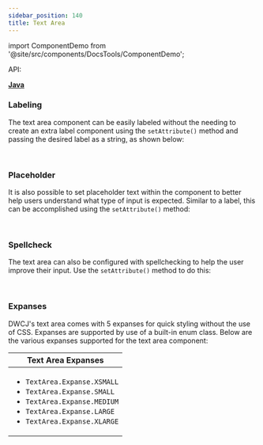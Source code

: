 ```yaml
---
sidebar_position: 140
title: Text Area
---
```


import ComponentDemo from '@site/src/components/DocsTools/ComponentDemo';

<div style={{width: "100%" , display: "flex", justifyContent: "flex-end", marginBottom: "-50px"}}>
<p style={{color: "gray"}} >API:&nbsp;</p>
<b><a href="https://javadoc.io/static/org.dwcj/dwcj-engine/0.15.0/org/dwcj/controls/textarea/TextArea.html" style={{justifySelf: "flex-end"}}> Java </a></b>
</div>

### Labeling

The text area component can be easily labeled without the needing to create an extra label component using the `setAttribute()` method and passing the desired label as a string, as shown below: <br/>

<ComponentDemo 
path='https://hot.bbx.kitchen/webapp/controlsamples?class=control_demos.textareademos.TextAreaLabel' 
javaE='https://raw.githubusercontent.com/DwcJava/ControlSamples/main/src/main/java/control_demos/textareademos/TextAreaLabel.java'
javaC='https://raw.githubusercontent.com/DwcJava/ControlSamples/main/src/main/code_snippets/textarea/Label.txt'
cssURL='https://raw.githubusercontent.com/DwcJava/ControlSamples/main/src/main/resources/css/textareastyles/text_area_styles.css' 
javaHighlight='{15}'
height = '125px'
/>

<br/>

### Placeholder

It is also possible to set placeholder text within the component to better help users understand what type of input is expected. Similar to a label, this can be accomplished using the `setAttribute()` method: <br/>

<ComponentDemo 
path='https://hot.bbx.kitchen/webapp/controlsamples?class=control_demos.textareademos.TextAreaPlaceholder' 
javaE='https://raw.githubusercontent.com/DwcJava/ControlSamples/main/src/main/java/control_demos/textareademos/TextAreaPlaceholder.java'
javaC='https://raw.githubusercontent.com/DwcJava/ControlSamples/main/src/main/code_snippets/textarea/Placeholder.txt'
cssURL='https://raw.githubusercontent.com/DwcJava/ControlSamples/main/src/main/resources/css/textareastyles/text_area_styles.css' 
javaHighlight='{16}'
height = '125px'
/>

<br/>

### Spellcheck

The text area can also be configured with spellchecking to help the user improve their input. Use the `setAttribute()` method to do this:

<ComponentDemo 
path='https://hot.bbx.kitchen/webapp/controlsamples?class=control_demos.textareademos.TextAreaSpellcheck' 
javaE='https://raw.githubusercontent.com/DwcJava/ControlSamples/main/src/main/java/control_demos/textareademos/TextAreaSpellcheck.java'
javaC='https://raw.githubusercontent.com/DwcJava/ControlSamples/main/src/main/code_snippets/textarea/Spellcheck.txt'
cssURL='https://raw.githubusercontent.com/DwcJava/ControlSamples/main/src/main/resources/css/textareastyles/text_area_styles.css' 
javaHighlight='{16}'
height = '125px'
/>

<br/>

### Expanses

DWCJ's text area comes with 5 expanses for quick styling without the use of CSS. Expanses are supported by use of a built-in enum class.
Below are the various expanses supported for the text area component: <br/>

<ComponentDemo 
path='https://hot.bbx.kitchen/webapp/controlsamples?class=control_demos.textareademos.TextAreaExpanse' 
javaE='https://raw.githubusercontent.com/DwcJava/ControlSamples/main/src/main/java/control_demos/textareademos/TextAreaExpanse.java'
javaC='https://raw.githubusercontent.com/DwcJava/ControlSamples/main/src/main/code_snippets/textarea/Expanses.txt'
cssURL='https://raw.githubusercontent.com/DwcJava/ControlSamples/main/src/main/resources/css/textareastyles/text_area_styles.css' 
javaHighlight='{19,23,27,31,35}'
height = '200px'
/>

|Text Area Expanses|
|-|
|<ul><li>```TextArea.Expanse.XSMALL```</li><li>```TextArea.Expanse.SMALL```</li><li>```TextArea.Expanse.MEDIUM```</li><li>```TextArea.Expanse.LARGE```</li><li>```TextArea.Expanse.XLARGE```</li></ul>|